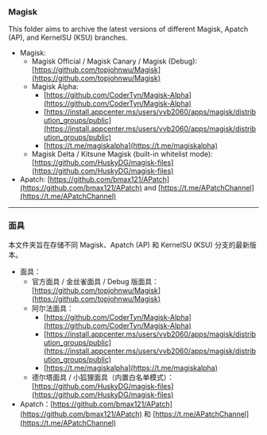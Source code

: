 ### Magisk

This folder aims to archive the latest versions of different Magisk, Apatch (AP), and KernelSU (KSU) branches. 

- Magisk: 
  - Magisk Official / Magisk Canary / Magisk (Debug): [https://github.com/topjohnwu/Magisk](https://github.com/topjohnwu/Magisk)
  - Magisk Alpha: 
    - [https://github.com/CoderTyn/Magisk-Alpha](https://github.com/CoderTyn/Magisk-Alpha)
    - [https://install.appcenter.ms/users/vvb2060/apps/magisk/distribution_groups/public](https://install.appcenter.ms/users/vvb2060/apps/magisk/distribution_groups/public)
    - [https://t.me/magiskalpha](https://t.me/magiskalpha)
  - Magisk Delta / Kitsune Magisk (built-in whitelist mode): [https://github.com/HuskyDG/magisk-files](https://github.com/HuskyDG/magisk-files)
- Apatch: [https://github.com/bmax121/APatch](https://github.com/bmax121/APatch) and [https://t.me/APatchChannel](https://t.me/APatchChannel)

---

### 面具

本文件夹旨在存储不同  Magisk、Apatch (AP) 和 KernelSU (KSU) 分支的最新版本。

- 面具：
  - 官方面具 / 金丝雀面具 / Debug 版面具：[https://github.com/topjohnwu/Magisk](https://github.com/topjohnwu/Magisk)
  - 阿尔法面具：
    - [https://github.com/CoderTyn/Magisk-Alpha](https://github.com/CoderTyn/Magisk-Alpha)
    - [https://install.appcenter.ms/users/vvb2060/apps/magisk/distribution_groups/public](https://install.appcenter.ms/users/vvb2060/apps/magisk/distribution_groups/public)
    - [https://t.me/magiskalpha](https://t.me/magiskalpha)
  - 德尔塔面具 / 小狐狸面具（内置白名单模式）：[https://github.com/HuskyDG/magisk-files](https://github.com/HuskyDG/magisk-files)
- Apatch：[https://github.com/bmax121/APatch](https://github.com/bmax121/APatch) 和 [https://t.me/APatchChannel](https://t.me/APatchChannel)
